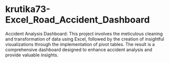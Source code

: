 # krutika73-Excel_Road_Accident_Dashboard
Accident Analysis Dashboard: This project involves the meticulous cleaning and transformation of data using Excel, followed by the creation of insightful visualizations through the implementation of pivot tables. The result is a comprehensive dashboard designed to enhance accident analysis and provide valuable insights.
